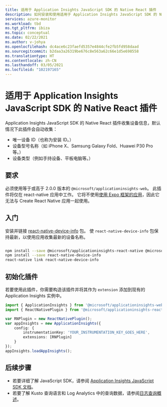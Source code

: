 ```yaml
---
title: 适用于 Application Insights JavaScript SDK 的 Native React 插件
description: 如何安装和使用适用于 Application Insights JavaScript SDK 的 Native React 插件。
services: azure-monitor
ms.workload: tbd
ms.tgt_pltfrm: ibiza
ms.topic: conceptual
ms.date: 02/22/2021
ms.author: v-johya
ms.openlocfilehash: dc4ace6c23faefd5357e4844cfe2fb5fd958daad
ms.sourcegitcommit: b2daa3a26319be676c8e563a62c66e1d5e698558
ms.translationtype: HT
ms.contentlocale: zh-CN
ms.lasthandoff: 03/05/2021
ms.locfileid: "102197165"
---
```

# <a name="native-react-plugin-for-application-insights-javascript-sdk"></a>适用于 Application Insights JavaScript SDK 的 Native React 插件

Application Insights JavaScript SDK 的 Native React 插件收集设备信息，默认情况下此插件会自动收集：

- 唯一设备 ID（也称为安装 ID。）
- 设备型号名称（如 iPhone X、Samsung Galaxy Fold、Huawei P30 Pro 等。）
- 设备类型（例如手持设备、平板电脑等。）

## <a name="requirements"></a>要求

必须使用等于或高于 2.0.0 版本的 `@microsoft/applicationinsights-web`。 此插件将仅在 react-native 应用中工作。 它将不使用[使用 Expo 框架的应用](https://docs.expo.io/)，因此它无法与 Create React Native 应用一起使用。

## <a name="getting-started"></a>入门

安装并链接 [react-native-device-info](https://www.npmjs.com/package/react-native-device-info) 包。 使 `react-native-device-info` 包保持最新，以使用应用收集最新的设备名称。

```zsh

npm install --save @microsoft/applicationinsights-react-native @microsoft/applicationinsights-web
npm install --save react-native-device-info
react-native link react-native-device-info

```

## <a name="initializing-the-plugin"></a>初始化插件

若要使用此插件，你需要构造该插件并将其作为 `extension` 添加到现有的 Application Insights 实例中。

```typescript
import { ApplicationInsights } from '@microsoft/applicationinsights-web';
import { ReactNativePlugin } from '@microsoft/applicationinsights-react-native';

var RNPlugin = new ReactNativePlugin();
var appInsights = new ApplicationInsights({
    config: {
        instrumentationKey: 'YOUR_INSTRUMENTATION_KEY_GOES_HERE',
        extensions: [RNPlugin]
    }
});
appInsights.loadAppInsights();

```

## <a name="next-steps"></a>后续步骤

- 若要详细了解 JavaScript SDK，请参阅 [Application Insights JavaScript SDK 文档](javascript.md)。
- 若要了解 Kusto 查询语言和 Log Analytics 中的查询数据，请参阅[日志查询概述](../../azure-monitor/logs/log-query-overview.md)。

